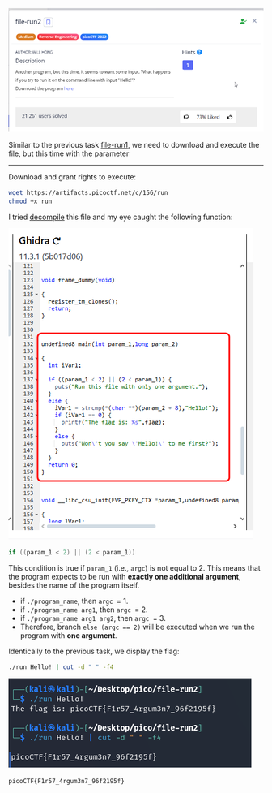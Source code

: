 ![Task desc](../assets/images/file-run2_image_1.png)


Similar to the previous task [file-run1](file-run1.md), we need to download and execute the file, but this time with the parameter

---

Download and grant rights to execute:


```bash
wget https://artifacts.picoctf.net/c/156/run
chmod +x run
```


I tried [decompile](https://dogbolt.org/?id=15c2c500-4e35-48d2-9c64-df72f1a8673b) this file and my eye caught the following function:  

![image_2](../assets/images/file-run2_image_2.png)

```c
if ((param_1 < 2) || (2 < param_1))
```
This condition is true if `param_1` (i.e., `argc`) is not equal to 2. This means that the program expects to be run with **exactly one additional argument**, besides the name of the program itself.


* if `./program_name`, then `argc `= 1.
* if `./program_name arg1`, then `argc `= 2.
* if `./program_name arg1 arg2`, then `argc `= 3.
* Therefore, branch `else (argc == 2)` will be executed when we run the program with **one argument**.

Identically to the previous task, we display the flag:

```bash
./run Hello! | cut -d " " -f4
```

![image_3](../assets/images/file-run2_image_3.png)


`picoCTF{F1r57_4rgum3n7_96f2195f}`
